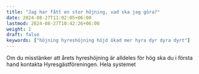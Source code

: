```yaml
---
title: "Jag har fått en stor höjning, vad ska jag göra?"
date: 2024-08-27T11:02:05+06:00
lastmod: 2024-08-27T10:42:26+06:00
weight: 1
draft: false
keywords: ["höjning hyreshöjning höjd ökad mer hyra dyr dyra dyrt"]
---
```


Om du misstänker att årets hyreshöjning är alldeles för hög ska du i första hand kontakta Hyresgästföreningen. Hela systemet

